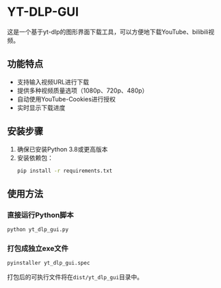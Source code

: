 # YT-DLP-GUI

这是一个基于yt-dlp的图形界面下载工具，可以方便地下载YouTube、bilibili视频。

## 功能特点

- 支持输入视频URL进行下载
- 提供多种视频质量选项（1080p、720p、480p）
- 自动使用YouTube-Cookies进行授权
- 实时显示下载进度

## 安装步骤

1. 确保已安装Python 3.8或更高版本
2. 安装依赖包：
   ```bash
   pip install -r requirements.txt
   ```

## 使用方法

### 直接运行Python脚本

```bash
python yt_dlp_gui.py
```

### 打包成独立exe文件

```bash
pyinstaller yt_dlp_gui.spec
```

打包后的可执行文件将在`dist/yt_dlp_gui`目录中。
